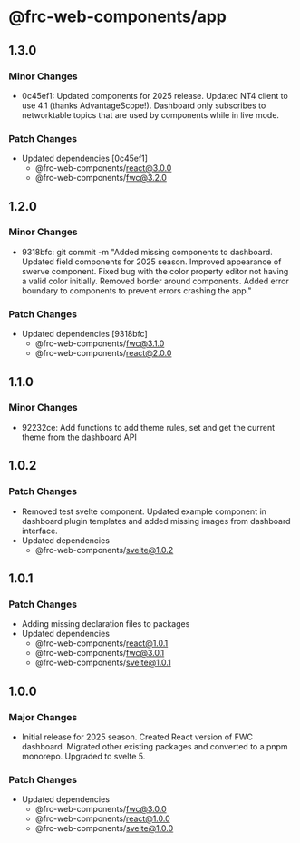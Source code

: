 # @frc-web-components/app

## 1.3.0

### Minor Changes

- 0c45ef1: Updated components for 2025 release. Updated NT4 client to use 4.1 (thanks AdvantageScope!). Dashboard only subscribes to networktable topics that are used by components while in live mode.

### Patch Changes

- Updated dependencies [0c45ef1]
  - @frc-web-components/react@3.0.0
  - @frc-web-components/fwc@3.2.0

## 1.2.0

### Minor Changes

- 9318bfc: git commit -m "Added missing components to dashboard. Updated field components for 2025 season. Improved appearance of swerve component. Fixed bug with the color property editor not having a valid color initially. Removed border around components. Added error boundary to components to prevent errors crashing the app."

### Patch Changes

- Updated dependencies [9318bfc]
  - @frc-web-components/fwc@3.1.0
  - @frc-web-components/react@2.0.0

## 1.1.0

### Minor Changes

- 92232ce: Add functions to add theme rules, set and get the current theme from the dashboard API

## 1.0.2

### Patch Changes

- Removed test svelte component. Updated example component in dashboard plugin templates and added missing images from dashboard interface.
- Updated dependencies
  - @frc-web-components/svelte@1.0.2

## 1.0.1

### Patch Changes

- Adding missing declaration files to packages
- Updated dependencies
  - @frc-web-components/react@1.0.1
  - @frc-web-components/fwc@3.0.1
  - @frc-web-components/svelte@1.0.1

## 1.0.0

### Major Changes

- Initial release for 2025 season. Created React version of FWC dashboard. Migrated other existing packages and converted to a pnpm monorepo. Upgraded to svelte 5.

### Patch Changes

- Updated dependencies
  - @frc-web-components/fwc@3.0.0
  - @frc-web-components/react@1.0.0
  - @frc-web-components/svelte@1.0.0
